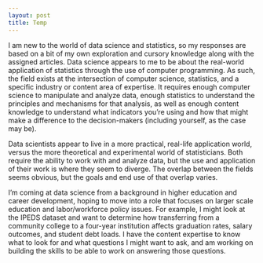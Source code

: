 ```yaml
---
layout: post
title: Temp
---
```

I am new to the world of data science and statistics, so my responses are based on a bit of my own exploration and cursory knowledge along with the assigned articles. Data science appears to me to be about the real-world application of statistics through the use of computer programming. As such, the field exists at the intersection of computer science, statistics, and a specific industry or content area of expertise. It requires enough computer science to manipulate and analyze data, enough statistics to understand the principles and mechanisms for that analysis, as well as enough content knowledge to understand what indicators you’re using and how that might make a difference to the decision-makers (including yourself, as the case may be). 

Data scientists appear to live in a more practical, real-life application world, versus the more theoretical and experimental world of statisticians. Both require the ability to work with and analyze data, but the use and application of their work is where they seem to diverge. The overlap between the fields seems obvious, but the goals and end use of that overlap varies. 

I’m coming at data science from a background in higher education and career development, hoping to move into a role that focuses on larger scale education and labor/workforce policy issues. For example, I might look at the IPEDS dataset and want to determine how transferring from a community college to a four-year institution affects graduation rates, salary outcomes, and student debt loads. I have the content expertise to know what to look for and what questions I might want to ask, and am working on building the skills to be able to work on answering those questions.

